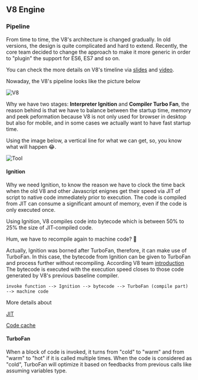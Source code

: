 ## V8 Engine

### Pipeline

From time to time, the V8's architecture is changed gradually. In old versions, the design is quite complicated and hard to extend. Recently, the core team decided to change the approach to make it more generic in order to "plugin" the support for ES6, ES7 and so on.

You can check the more details on V8's timeline via [slides](https://docs.google.com/presentation/d/1_eLlVzcj94_G4r9j9d_Lj5HRKFnq6jgpuPJtnmIBs88/edit#slide=id.g2134da681e_0_59) and [video](https://youtu.be/M1FBosB5tjM?t=6m).

Nowaday, the V8's pipeline looks like the picture below

![V8](https://i.imgur.com/roDpyeW.png)

Why we have two stages: **Interpreter Ignition** and **Compiler Turbo Fan**, the reason behind is that we have to balance between the startup time, memory and peek peformation because V8 is not only used for browser in desktop but also for mobile, and in some cases we actually want to have fast startup time.

Using the image below, a vertical line for what we can get, so, you know what will happen 😂.

![Tool](https://i.imgur.com/4h1aQnB.png)

#### Ignition

Why we need Ignition, to know the reason we have to clock the time back when the old V8 and other Javascript enignes get their speed via JIT of script to native code immediately prior to execution. The code is compiled from JIT can consume a significant amount of memory, even if the code is only executed once. 

Using Ignition, V8 compiles code into bytecode which is between 50% to 25% the size of JIT-compiled code.

Hum, we have to recompile again to machine code? 🤔

Actually, Ignition was borned after TurboFan, therefore, it can make use of TurboFan. In this case, the bytecode from Ignition can be given to TurboFan and process further without recompiling. According V8 team [introduction](https://v8project.blogspot.com/2016/08/firing-up-ignition-interpreter.html) The bytecode is executed with the execution speed closes to those code generated by V8's previous baseline compiler.

```
invoke function --> Ignition --> bytecode --> TurboFan (compile part) --> machine code
```

More details about

[JIT](https://hacks.mozilla.org/2017/02/a-crash-course-in-just-in-time-jit-compilers/)

[Code cache](https://stackoverflow.com/questions/1096907/do-browsers-parse-javascript-on-every-page-load)

#### TurboFan

When a block of code is invoked, it turns from "cold" to "warm" and from "warm" to "hot" if it is called multiple times. When the code is considered as "cold", TurboFan will optimize it based on feedbacks from previous calls like assuming variables type.
